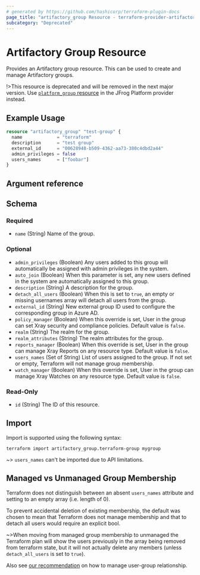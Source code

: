 ```yaml
---
# generated by https://github.com/hashicorp/terraform-plugin-docs
page_title: "artifactory_group Resource - terraform-provider-artifactory"
subcategory: "Deprecated"
---
```

# Artifactory Group Resource

Provides an Artifactory group resource. This can be used to create and manage Artifactory groups.

!>This resource is deprecated and will be removed in the next major version. Use [`platform_group` resource](https://registry.terraform.io/providers/jfrog/platform/latest/docs/resources/group) in the JFrog Platform provider instead.

## Example Usage

```terraform
resource "artifactory_group" "test-group" {
  name             = "terraform"
  description      = "test group"
  external_id      = "00628948-b509-4362-aa73-380c4dbd2a44"
  admin_privileges = false
  users_names      = ["foobar"]
}
```

## Argument reference

<!-- schema generated by tfplugindocs -->
## Schema

### Required

- `name` (String) Name of the group.

### Optional

- `admin_privileges` (Boolean) Any users added to this group will automatically be assigned with admin privileges in the system.
- `auto_join` (Boolean) When this parameter is set, any new users defined in the system are automatically assigned to this group.
- `description` (String) A description for the group.
- `detach_all_users` (Boolean) When this is set to `true`, an empty or missing usernames array will detach all users from the group.
- `external_id` (String) New external group ID used to configure the corresponding group in Azure AD.
- `policy_manager` (Boolean) When this override is set, User in the group can set Xray security and compliance policies. Default value is `false`.
- `realm` (String) The realm for the group.
- `realm_attributes` (String) The realm attributes for the group.
- `reports_manager` (Boolean) When this override is set, User in the group can manage Xray Reports on any resource type. Default value is `false`.
- `users_names` (Set of String) List of users assigned to the group. If not set or empty, Terraform will not manage group membership.
- `watch_manager` (Boolean) When this override is set, User in the group can manage Xray Watches on any resource type. Default value is `false`.

### Read-Only

- `id` (String) The ID of this resource.

## Import

Import is supported using the following syntax:

```shell
terraform import artifactory_group.terraform-group mygroup
```

~> `users_names` can't be imported due to API limitations.

## Managed vs Unmanaged Group Membership

Terraform does not distinguish between an absent `users_names` attribute and setting to an empty array (i.e. length of 0).

To prevent accidental deletion of existing membership, the default was chosen to mean that Terraform does not manage membership and that to detach all users would require an explicit bool.

~>When moving from managed group membership to unmanaged the Terraform plan will show the users previously in the array
being removed from terraform state, but it will not actually delete any members (unless `detach_all_users` is set to `true`).

Also see [our recommendation](guides/user_group.md) on how to manage user-group relationship.
